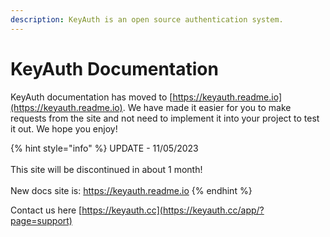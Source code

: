 ```yaml
---
description: KeyAuth is an open source authentication system.
---
```


# KeyAuth Documentation

KeyAuth documentation has moved to [https://keyauth.readme.io](https://keyauth.readme.io). We have made it easier for you to make requests from the site and not need to implement it into your project to test it out. We hope you enjoy!



{% hint style="info" %}
UPDATE - 11/05/2023\
\
This site will be discontinued in about 1 month!\
\
New docs site is: https://keyauth.readme.io
{% endhint %}

Contact us here [https://keyauth.cc](https://keyauth.cc/app/?page=support)

